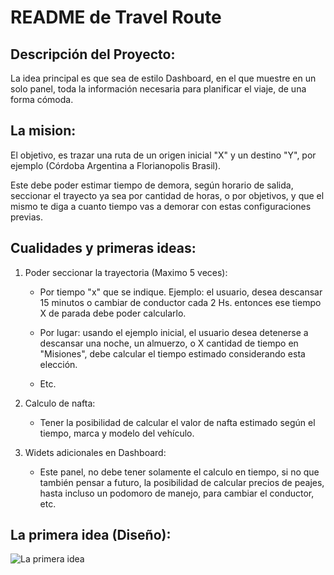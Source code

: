 # README de Travel Route

## Descripción del Proyecto:

La idea principal es que sea de estilo Dashboard, en el que muestre en un solo panel, toda la información necesaria para planificar el viaje, de una forma cómoda.

## La mision:

El objetivo, es trazar una ruta de un origen inicial "X" y un destino "Y", por ejemplo (Córdoba Argentina a Florianopolis Brasil).

Este debe poder estimar tiempo de demora, según horario de salida, seccionar el trayecto ya sea por cantidad de horas, o por objetivos, y que el mismo te diga a cuanto tiempo vas a demorar con estas configuraciones previas.

## Cualidades y primeras ideas:

1. Poder seccionar la trayectoria (Maximo 5 veces):

    - Por tiempo "x" que se indique. Ejemplo: el usuario, desea descansar 15 minutos o cambiar de conductor cada 2 Hs. entonces ese tiempo X de parada debe poder calcularlo.

    - Por lugar: usando el ejemplo inicial, el usuario desea detenerse a descansar una noche, un almuerzo, o X cantidad de tiempo en "Misiones", debe calcular el tiempo estimado considerando esta elección.

    - Etc.

2. Calculo de nafta:

    - Tener la posibilidad de calcular el valor de nafta estimado según el tiempo, marca y modelo del vehículo.

3. Widets adicionales en Dashboard:

    - Este panel, no debe tener solamente el calculo en tiempo, si no que también pensar a futuro, la posibilidad de calcular precios de peajes, hasta incluso un podomoro de manejo, para cambiar el conductor, etc.


## La primera idea (Diseño):
![La primera idea](https://github.com/simonrojasdev/travel_route/blob/546a310364aa43fbb5f4c7a9cc44f1e490767afa/images/images_for_readme/01%20-%20dise%C3%B1o_idea_inicial.excalidraw.png)

